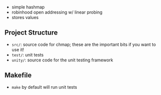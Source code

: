 - simple hashmap 
- robinhood open addressing w/ linear probing
- stores values

## Project Structure
- `src/`: source code for chmap; these are the important bits if you want to use it!
- `test/`: unit tests
- `unity/`: source code for the unit testing framework

## Makefile
- `make` by default will run unit tests